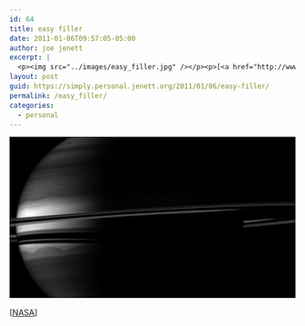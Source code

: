 ```yaml
---
id: 64
title: easy filler
date: 2011-01-06T09:57:05-05:00
author: joe jenett
excerpt: |
  <p><img src="../images/easy_filler.jpg" /></p><p>[<a href="http://www.nasa.gov/multimedia/imagegallery/iotd.html">NASA</a>]</p>
layout: post
guid: https://simply.personal.jenett.org/2011/01/06/easy-filler/
permalink: /easy_filler/
categories:
  - personal
---
```

![](../images/easy_filler.jpg)

[[NASA](http://www.nasa.gov/multimedia/imagegallery/iotd.html)]